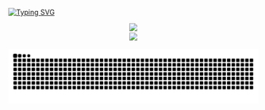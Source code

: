 <a href="https://git.io/typing-svg"><img src="https://readme-typing-svg.demolab.com?font=Fira+Code&pause=1000&center=true&vCenter=true&width=435&lines=Hello!+I'm+xiaoxu123195%2C+a+passionate+coder+exploring+tech+and+building+cool+stuff" alt="Typing SVG" /></a>

<div align="center"> <img height="137px" src="https://github-readme-stats.vercel.app/api?username=xiaoxu123195&hide_title=true&hide_border=true&show_icons=trueline_height=21&text_color=000&icon_color=000&bg_color=0,ea6161,ffc64d,fffc4d,52fa5a&theme=graywhite" /> </div>

<div align="center"> <img src="https://github-readme-stats.vercel.app/api/top-langs/?username=xiaoxu123195&hide_title=true&hide_border=true&layout=compact&langs_count=6&text_color=000&icon_color=fff&bg_color=0,52fa5a,4dfcff,c64dff&theme=graywhite" /> </div>

![亮色](https://raw.githubusercontent.com/xiaoxu123195/xiaoxu123195/output/github-contribution-grid-snake.svg)

<!--
![暗色](https://raw.githubusercontent.com/xiaoxu123195/xiaoxu123195/output/github-contribution-grid-snake-dark.svg)
-->
